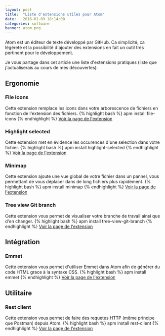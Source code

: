 ```yaml
---
layout: post
title:  "Liste d'extensions utiles pour Atom"
date:   2016-01-09 18:14:00
categories: software
banner: atom.png
---
```

Atom est un éditeur de texte développé par GitHub. Ca simplicité, ca légéreté et la possibilité d'ajouter des extensions en fait un outil très pertinent pour le développement.

Je vous partage dans cet article une liste d'extensions pratiques (liste que j'actualiserais au cours de mes découvertes).

## Ergonomie

### File icons
Cette extension remplace les icons dans votre arborescence de fichiers en fonction de l'extension des fichiers.
{% highlight bash %}
apm install file-icons
{% endhighlight %}
<a href='https://atom.io/packages/file-icons' target='_blank'>Voir la page de l'extension</a>

### Highlight selected
Cette extension met en évidence les occurences d'une selection dans votre fichier.
{% highlight bash %}
apm install highlight-selected
{% endhighlight %}
<a href='https://atom.io/packages/highlight-selected' target='_blank'>Voir la page de l'extension</a>

### Minimap
Cette extension ajoute une vue global de votre fichier dans un pannel, vous permettant de vous déplacer dans de long fichiers plus rapidement.
{% highlight bash %}
apm install minimap
{% endhighlight %}
<a href='https://atom.io/packages/minimap' target='_blank'>Voir la page de l'extension</a>

### Tree view Git branch
Cette extension vous permet de visualiser votre branche de travail ainsi que d'en changer.
{% highlight bash %}
apm install tree-view-git-branch
{% endhighlight %}
<a href='https://atom.io/packages/tree-view-git-branch' target='_blank'>Voir la page de l'extension</a>

## Intégration

### Emmet
Cette extension vous permet d'utiliser Emmet dans Atom afin de générer du code HTML grace à la syntaxe CSS.
{% highlight bash %}
apm install emmet
{% endhighlight %}
<a href='https://atom.io/packages/emmet' target='_blank'>Voir la page de l'extension</a>

## Utilitaire

### Rest client
Cette extension vous permet de faire des requetes HTTP (même principe que Postman) depuis Atom.
{% highlight bash %}
apm install rest-client
{% endhighlight %}
<a href='https://atom.io/packages/rest-client' target='_blank'>Voir la page de l'extension</a>
